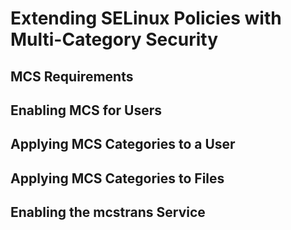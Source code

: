 <!--
SPDX-FileCopyrightText: 2023,2024 Oracle and/or its affiliates.
SPDX-License-Identifier: CC-BY-SA-4.0
-->
# Extending SELinux Policies with Multi-Category Security

## MCS Requirements

## Enabling MCS for Users

## Applying MCS Categories to a User

## Applying MCS Categories to Files

## Enabling the mcstrans Service

